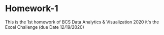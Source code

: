 # Homework-1
This is the 1st homework of BCS Data Analytics & Visualization 2020
it's the Excel Challenge (due Date 12/19/2020)
